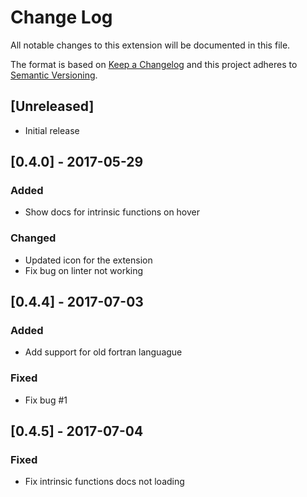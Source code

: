 # Change Log
All notable changes to this extension will be documented in this file.

The format is based on [Keep a Changelog](http://keepachangelog.com/)
and this project adheres to [Semantic Versioning](http://semver.org/).

## [Unreleased]
- Initial release

## [0.4.0] - 2017-05-29 
### Added 
- Show docs for intrinsic functions on hover
### Changed
- Updated icon for the extension 
- Fix bug on linter not working


## [0.4.4] - 2017-07-03
### Added 
- Add support for old fortran languague
### Fixed 
- Fix bug #1

## [0.4.5] - 2017-07-04
### Fixed
- Fix intrinsic functions docs not loading



